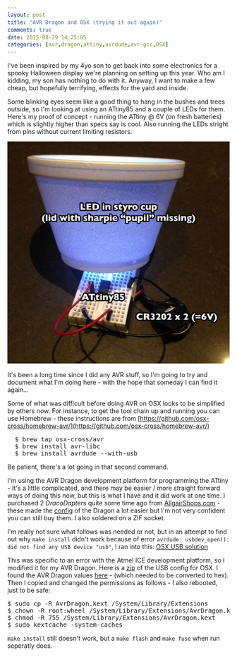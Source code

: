 ```yaml
---
layout: post
title: "AVR Dragon and OSX (trying it out again)"
comments: true
date: 2015-08-29 14:25:05
categories: [avr,dragon,attiny,avrdude,avr-gcc,OSX]
---
```

I've been inspired by my 4yo son to get back into some electronics for a spooky Halloween display we're planning on setting up this year. Who am I kidding, my son has nothing to do with it. Anyway, I want to make a few cheap, but hopefully terrifying, effects for the yard and inside.

Some blinking eyes seem like a good thing to hang in the bushes and trees outside, so I'm looking at using an ATtiny85 and a couple of LEDs for them. Here's my proof of concept - running the ATtiny @ 6V (on fresh batteries) which is slightly higher than specs say is cool. Also running the LEDs stright from pins without current limiting resistors.

![ATtiny85 blinker](/images/IMG_3498.jpg)

It's been a long time since I did any AVR stuff, so I'm going to try and document what I'm doing here - with the hope that someday I can find it again...

Some of what was difficult before doing AVR on OSX looks to be simplified by others now. For instance, to get the tool chain up and running you can use Homebrew - these instructions are from [https://github.com/osx-cross/homebrew-avr/](https://github.com/osx-cross/homebrew-avr/)

<pre>
  $ brew tap osx-cross/avr
  $ brew install avr-libc
  $ brew install avrdude --with-usb
</pre>
  
Be patient, there's a lot going in that second command.

I'm using the AVR Dragon development platform for programming the ATtiny - It's a little complicated, and there may be easier / more straight forward ways of doing this now, but this is what I have and it did work at one time. I purchased 2 *DracoDapter*s quite some time ago from [AllgairShops.com](http://allgairshops.com) - these made the [config](http://blog.allgaiershops.com/2011/01/23/avr-dragon-adapters/) of the Dragon a lot easier but I'm not very confident you can still buy them. I also soldered on a ZIF socket.

I'm really not sure what follows was needed or not, but in an attempt to find out why `make install` didn't work because of error `avrdude: usbdev_open(): did not find any USB device "usb"`, I ran into this:
[OSX USB solution](http://www.avrfreaks.net/comment/1421981#comment-1421981)

This was specific to an error with the Atmel ICE development platform, so I modified it for my AVR Dragon. Here is a [zip](/source_media/AvrDragon.kext.zip) of the USB config for OSX. I found the AVR Dragon values [here](http://www.avrfreaks.net/forum/tut-hard-use-avr-dragon-linux-without-being-root) - (which needed to be converted to hex). Then I copied and changed the permissions as follows - I also rebooted, just to be safe:

<pre>
$ sudo cp -R AvrDragon.kext /System/Library/Extensions
$ chown -R root:wheel /System/Library/Extensions/AvrDragon.kext
$ chmod -R 755 /System/Library/Extensions/AvrDragon.kext
$ sudo kextcache -system-caches
</pre>

`make install` still doesn't work, but a `make flash` and `make fuse` when run seperatly does.